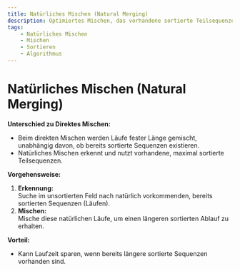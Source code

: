 ```yaml
---
title: Natürliches Mischen (Natural Merging)  
description: Optimiertes Mischen, das vorhandene sortierte Teilsequenzen erkennt und effizient zusammenführt.  
tags:
    - Natürliches Mischen
    - Mischen
    - Sortieren
    - Algorithmus
---
```


# Natürliches Mischen (Natural Merging)

**Unterschied zu Direktes Mischen:**  
- Beim direkten Mischen werden Läufe fester Länge gemischt, unabhängig davon, ob bereits sortierte Sequenzen existieren.  
- Natürliches Mischen erkennt und nutzt vorhandene, maximal sortierte Teilsequenzen.

**Vorgehensweise:**  
1. **Erkennung:**  
   Suche im unsortierten Feld nach natürlich vorkommenden, bereits sortierten Sequenzen (Läufen).  
2. **Mischen:**  
   Mische diese natürlichen Läufe, um einen längeren sortierten Ablauf zu erhalten.

**Vorteil:**  
- Kann Laufzeit sparen, wenn bereits längere sortierte Sequenzen vorhanden sind.

